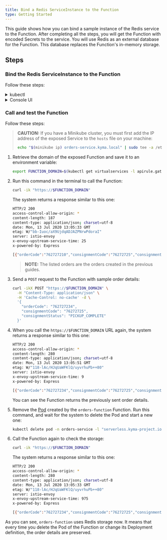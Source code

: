 ```yaml
---
title: Bind a Redis ServiceInstance to the Function
type: Getting Started
---
```


This guide shows how you can bind a sample instance of the Redis service to the Function. After completing all the steps, you will get the Function with encoded Secrets to the service. You will use Redis as an external database for the Function. This database replaces the Function's in-memory storage.

## Steps

### Bind the Redis ServiceInstance to the Function

Follow these steps:

<div tabs name="steps" group="bind-redis-to-function">
  <details>
  <summary label="kubectl">
  kubectl
  </summary>

1. Create a ServiceBinding custom resource (CR) that points to the existing Redis instance in the **spec.instanceRef** field:

  ```yaml
  cat <<EOF | kubectl apply -f -
  apiVersion: servicecatalog.k8s.io/v1beta1
  kind: ServiceBinding
  metadata:
    name: orders-function
    namespace: orders-service
  spec:
    instanceRef:
      name: redis-service
  EOF
  ```

2. Check that the ServiceBinding CR was created. This is indicated by the last condition in the CR status equal to `Ready True`:

  ```bash
  kubectl get servicebinding orders-function -n orders-service -o=jsonpath="{range .status.conditions[*]}{.type}{'\t'}{.status}{'\n'}{end}"
  ```

3. Create a ServiceBindingUsage CR:

  ```yaml
  cat <<EOF | kubectl apply -f -
  apiVersion: servicecatalog.kyma-project.io/v1alpha1
  kind: ServiceBindingUsage
  metadata:
    name: orders-function
    namespace: orders-service
  spec:
    serviceBindingRef:
      name: orders-function
    usedBy:
      kind: serverless-function
      name: orders-function
    parameters:
      envPrefix:
        name: "REDIS_"
  EOF
  ```

   - The **spec.serviceBindingRef** and **spec.usedBy** fields are required. **spec.serviceBindingRef** points to the ServiceBinding you have just created and **spec.usedBy** points to the Function. More specifically, **spec.usedBy** refers to the name of the Function and the cluster-specific [UsageKind CR](/components/service-catalog/#custom-resource-usage-kind) (`kind: serverless-function`) that defines how Secrets should be injected to your Function when creating a ServiceBinding.

   - The **spec.parameters.envPrefix.name** field is optional. On creating a ServiceBinding, it adds a prefix to all environment variables injected in a Secret to the Function. In our example, **envPrefix** is `REDIS_`, so all environment variables will follow the `REDIS_{env}` naming pattern.

     > **TIP:** It is considered good practice to use **envPrefix**. In some cases, a Function must use several instances of a given ServiceClass. Prefixes allow you to distinguish between instances and make sure that one Secret does not overwrite another one.

4. Check that the ServiceBindingUsage CR was created. This is indicated by the last condition in the CR status equal to `Ready True`:

  ```bash
  kubectl get servicebindingusage orders-function -n orders-service -o=jsonpath="{range .status.conditions[*]}{.type}{'\t'}{.status}{'\n'}{end}"
  ```

To see the Secret details and retrieve them from the ServiceBinding, run this command:

  ```bash
  kubectl get secret orders-function -n orders-service -o go-template='{{range $k,$v := .data}}{{printf "%s: " $k}}{{if not $v}}{{$v}}{{else}}{{$v | base64decode}}{{end}}{{"\n"}}{{end}}'
  ```

  Expect a response similar to this one:

  ```bash
  HOST: hb-redis-micro-0e965585-9699-443f-b987-38bc6af0e416-redis.serverless.svc.cluster.local
  PORT: 6379
  REDIS_PASSWORD: 1tvDcINZvp
  ```

  </details>
  <details>
  <summary label="console-ui">
  Console UI
  </summary>

1. Go to **Development** > **Functions** in the left navigation panel and select `orders-function`.

2. Switch to the **Configuration** tab and select **Create Service Binding** in the **Service Bindings** section.

3. Select `redis-service` from the **Service Instance** drop-down list, add `REDIS_` as **Prefix for injected variables**, and make sure **Create new Secret** is selected.

   > **NOTE:** The **Prefix for injected variables** field is optional. On creating a ServiceBinding, it adds a prefix to all environment variables injected in a Secret to the Function. In our example, the prefix is set to `REDIS_`, so all environment variables will follow the `REDIS_{ENVIRONMENT_VARIABLE}` naming pattern.

   > **TIP:** It is considered good practice to use prefixes for environment variables. In some cases, a Function must use several instances of a given ServiceClass. Prefixes allow you to distinguish between instances and make sure that one Secret does not overwrite another.

4. Select **Create** to confirm the changes.

A message confirming that the ServiceBinding was created will appear in the **Service Bindings** section in your Function's view along with environment variable names.

When you switch to the **Code** tab and scroll down to the **Environment Variables** section, you can now see `REDIS_PORT`, `REDIS_HOST`, and `REDIS_REDIS_PASSWORD` items with the `Service Binding` type. It indicates that the environment variable was injected to the Function by the ServiceBinding.

    </details>
</div>

### Call and test the Function

Follow these steps:

> **CAUTION:** If you have a Minikube cluster, you must first add the IP address of the exposed Service to the `hosts` file on your machine:
>
>  ```bash
>  echo "$(minikube ip) orders-service.kyma.local" | sudo tee -a /etc/hosts
>  ```

1. Retrieve the domain of the exposed Function and save it to an environment variable:

   ```bash
   export FUNCTION_DOMAIN=$(kubectl get virtualservices -l apirule.gateway.kyma-project.io/v1alpha1=orders-function.orders-service -n orders-service -o=jsonpath='{.items[*].spec.hosts[0]}')
   ```

2. Run this command in the terminal to call the Function:

   ```bash
   curl -ik "https://$FUNCTION_DOMAIN"
   ```

   The system returns a response similar to this one:

   ```bash
   HTTP/2 200
   access-control-allow-origin: *
   content-length: 187
   content-type: application/json; charset=utf-8
   date: Mon, 13 Jul 2020 13:05:33 GMT
   etag: W/"bb-Iuoc/aX9UjdqADJAZPNrwPdoraI"
   server: istio-envoy
   x-envoy-upstream-service-time: 25
   x-powered-by: Express

   [{"orderCode":"762727210","consignmentCode":"76272725","consignmentStatus":"PICKUP_COMPLETE"}, {"orderCode":"123456789","consignmentCode":"76272725","consignmentStatus":"PICKUP_COMPLETE"}]
   ```

   > **NOTE:** The listed orders are the orders created in the previous guides.

3. Send a `POST` request to the Function with sample order details:

   ```bash
   curl -ikX POST "https://$FUNCTION_DOMAIN" \
     -H "Content-Type: application/json" \
     -H 'Cache-Control: no-cache' -d \
     '{
       "orderCode": "762727234",
       "consignmentCode": "76272725",
       "consignmentStatus": "PICKUP_COMPLETE"
     }'
   ```

4. When you call the `https://$FUNCTION_DOMAIN` URL again, the system returns a response similar to this one:

   ```bash
   HTTP/2 200
   access-control-allow-origin: *
   content-length: 280
   content-type: application/json; charset=utf-8
   date: Mon, 13 Jul 2020 13:05:51 GMT
   etag: W/"118-lAc/HJqUaWFKlQ/uyvrhuPb++80"
   server: istio-envoy
   x-envoy-upstream-service-time: 9
   x-powered-by: Express

   [{"orderCode":"762727234","consignmentCode":"76272725","consignmentStatus":"PICKUP_COMPLETE"}, {"orderCode":"762727210","consignmentCode":"76272725","consignmentStatus":"PICKUP_COMPLETE"}, {"orderCode":"123456789","consignmentCode":"76272725","consignmentStatus":"PICKUP_COMPLETE"}]
   ```

   You can see the Function returns the previously sent order details.

5. Remove the [Pod](https://kubernetes.io/docs/concepts/workloads/pods/) created by the `orders-function` Function. Run this command, and wait for the system to delete the Pod and start a new one:

   ```bash
   kubectl delete pod -n orders-service -l "serverless.kyma-project.io/function-name=orders-function"
   ```

6. Call the Function again to check the storage:

   ```bash
   curl -ik "https://$FUNCTION_DOMAIN"
   ```

   The system returns a response similar to this one:

   ```bash
   HTTP/2 200
   access-control-allow-origin: *
   content-length: 280
   content-type: application/json; charset=utf-8
   date: Mon, 13 Jul 2020 13:05:33 GMT
   etag: W/"118-lAc/HJqUaWFKlQ/uyvrhuPb++80"
   server: istio-envoy
   x-envoy-upstream-service-time: 975
   x-powered-by: Express

   [{"orderCode":"762727234","consignmentCode":"76272725","consignmentStatus":"PICKUP_COMPLETE"}, {"orderCode":"762727210","consignmentCode":"76272725","consignmentStatus":"PICKUP_COMPLETE"}, {"orderCode":"123456789","consignmentCode":"76272725","consignmentStatus":"PICKUP_COMPLETE"}]
   ```

As you can see, `orders-function` uses Redis storage now. It means that every time you delete the Pod of the Function or change its Deployment definition, the order details are preserved.
